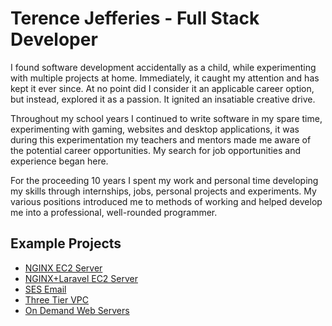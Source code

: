 # Terence Jefferies - Full Stack Developer

I found software development accidentally as a child, while experimenting with multiple projects at home. Immediately, it caught my attention and has kept it ever since. At no point did I consider it an applicable career option, but instead, explored it as a passion. It ignited an insatiable creative drive.

Throughout my school years I continued to write software in my spare time, experimenting with gaming, websites and desktop applications, it was during this experimentation my teachers and mentors made me aware of the potential career opportunities. My search for job opportunities and experience began here.

For the proceeding 10 years I spent my work and personal time developing my skills through internships, jobs, personal projects and experiments. My various positions introduced me to methods of working and helped develop me into a professional, well-rounded programmer.

## Example Projects

* [NGINX EC2 Server](https://github.com/TerenceJefferies/nginx-webserver)
* [NGINX+Laravel EC2 Server](https://github.com/TerenceJefferies/laravel-webserver)
* [SES Email](https://github.com/TerenceJefferies/ses-email)
* [Three Tier VPC](https://github.com/TerenceJefferies/three-tier-vpc)
* [On Demand Web Servers](https://github.com/TerenceJefferies/ondemand-webserver)

<!--
**TerenceJefferies/TerenceJefferies** is a ✨ _special_ ✨ repository because its `README.md` (this file) appears on your GitHub profile.

Here are some ideas to get you started:

- 🔭 I’m currently working on ...
- 🌱 I’m currently learning ...
- 👯 I’m looking to collaborate on ...
- 🤔 I’m looking for help with ...
- 💬 Ask me about ...
- 📫 How to reach me: ...
- 😄 Pronouns: ...
- ⚡ Fun fact: ...
-->
